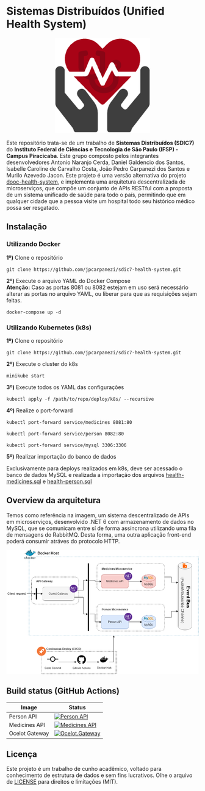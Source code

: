 # Sistemas Distribuídos (Unified Health System)

<p align="center"><img src="https://github.com/jpcarpanezi/sdic7-health-system/blob/master/img/logo.png" width="250px"></p>

Este repositório trata-se de um trabalho de **Sistemas Distribuídos (SDIC7)** do **Instituto Federal de Ciências e Tecnologia de São Paulo (IFSP) - Campus Piracicaba**. Este grupo composto pelos integrantes desenvolvedores Antonio Naranjo Cerda, Daniel Galdencio dos Santos, Isabelle Caroline de Carvalho Costa, João Pedro Carpanezi dos Santos e Murilo Azevedo Jacon. Este projeto é uma versão alternativa do projeto <a href="https://github.com/jpcarpanezi/dooc-health-system">dooc-health-system</a>, e implementa uma arquitetura descentralizada de microserviços, que compõe um conjunto de APIs RESTful com a proposta de um sistema unificado de saúde para todo o país, permitindo que em qualquer cidade que a pessoa visite um hospital todo seu histórico médico possa ser resgatado.

## Instalação

### Utilizando Docker
**1º)** Clone o repositório
```
git clone https://github.com/jpcarpanezi/sdic7-health-system.git
```

**2º)** Execute o arquivo YAML do Docker Compose<br>
**Atenção:** Caso as portas 8081 ou 8082 estejam em uso será necessário alterar as portas no arquivo YAML, ou liberar para que as requisições sejam feitas.
```
docker-compose up -d
```

### Utilizando Kubernetes (k8s)
**1º)** Clone o repositório
```
git clone https://github.com/jpcarpanezi/sdic7-health-system.git
```

**2º)** Execute o cluster do k8s
```
minikube start
```

**3º)** Execute todos os YAML das configurações
```
kubectl apply -f /path/to/repo/deploy/k8s/ --recursive
```

**4º)** Realize o port-forward
```
kubectl port-forward service/medicines 8081:80
```

```
kubectl port-forward service/person 8082:80
```

```
kubectl port-forward service/mysql 3306:3306
```

**5º)** Realizar importação do banco de dados<br>

Exclusivamente para deploys realizados em k8s, deve ser acessado o banco de dados MySQL e realizada a importação dos arquivos <a href="https://github.com/jpcarpanezi/sdic7-health-system/blob/master/deploy/databases/health-medicines.sql">health-medicines.sql</a> e <a href="https://github.com/jpcarpanezi/sdic7-health-system/blob/master/deploy/databases/health-medicines.sql">health-person.sql</a>

## Overview da arquitetura
Temos como referência na imagem, um sistema descentralizado de APIs em microserviços, desenvolvido .NET 6 com armazenamento de dados no MySQL, que se comunicam entre sí de forma assíncrona utilizando uma fila de mensagens do RabbitMQ. Desta forma, uma outra aplicação front-end poderá consumir atráves do protocolo HTTP.
<p align="center"><img src="https://github.com/jpcarpanezi/sdic7-health-system/blob/master/img/arquitetura.png"></p>

## Build status (GitHub Actions)
| Image | Status |
| ------------- | ------------- |
| Person API | [![Person.API](https://github.com/jpcarpanezi/sdic7-health-system/actions/workflows/person-api.yml/badge.svg?branch=master)](https://github.com/jpcarpanezi/sdic7-health-system/actions/workflows/person-api.yml) |
| Medicines API | [![Medicines.API](https://github.com/jpcarpanezi/sdic7-health-system/actions/workflows/medicines-api.yml/badge.svg?branch=master)](https://github.com/jpcarpanezi/sdic7-health-system/actions/workflows/medicines-api.yml) |
| Ocelot Gateway | [![Ocelot.Gateway](https://github.com/jpcarpanezi/sdic7-health-system/actions/workflows/ocelot-gateway.yml/badge.svg?branch=master)](https://github.com/jpcarpanezi/sdic7-health-system/actions/workflows/ocelot-gateway.yml) |

## Licença
Este projeto é um trabalho de cunho acadêmico, voltado para conhecimento de estrutura de dados e sem fins lucrativos. Olhe o arquivo de <a href="https://github.com/jpcarpanezi/sdic7-health-system/blob/master/LICENSE.md" target="_blank">LICENSE</a> para direitos e limitações (MIT).
